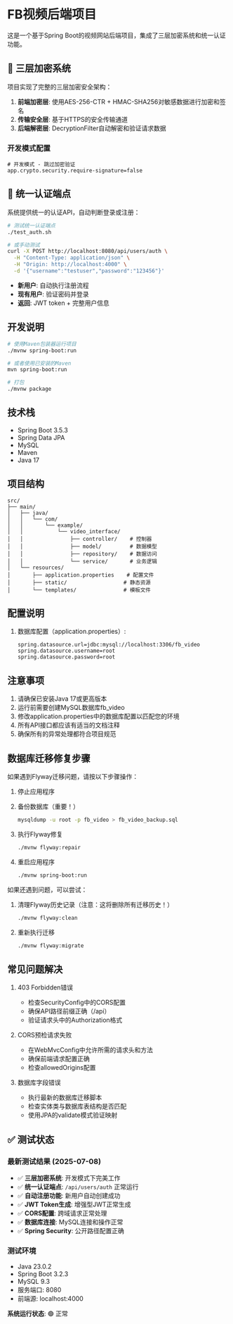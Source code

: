 # FB视频后端项目

这是一个基于Spring Boot的视频网站后端项目，集成了三层加密系统和统一认证功能。

## 🔐 三层加密系统

项目实现了完整的三层加密安全架构：

1. **前端加密层**: 使用AES-256-CTR + HMAC-SHA256对敏感数据进行加密和签名
2. **传输安全层**: 基于HTTPS的安全传输通道
3. **后端解密层**: DecryptionFilter自动解密和验证请求数据

### 开发模式配置
```properties
# 开发模式 - 跳过加密验证
app.crypto.security.require-signature=false
```

## 🔑 统一认证端点

系统提供统一的认证API，自动判断登录或注册：

```bash
# 测试统一认证端点
./test_auth.sh

# 或手动测试
curl -X POST http://localhost:8080/api/users/auth \
  -H "Content-Type: application/json" \
  -H "Origin: http://localhost:4000" \
  -d '{"username":"testuser","password":"123456"}'
```

- **新用户**: 自动执行注册流程
- **现有用户**: 验证密码并登录
- **返回**: JWT token + 完整用户信息

## 开发说明

```bash
# 使用Maven包装器运行项目
./mvnw spring-boot:run

# 或者使用已安装的Maven
mvn spring-boot:run

# 打包
./mvnw package
```

## 技术栈

- Spring Boot 3.5.3
- Spring Data JPA
- MySQL
- Maven
- Java 17

## 项目结构

```
src/
├── main/
│   ├── java/
│   │   └── com/
│   │       └── example/
│   │           └── video_interface/
│   │               ├── controller/    # 控制器
│   │               ├── model/         # 数据模型
│   │               ├── repository/    # 数据访问
│   │               └── service/       # 业务逻辑
│   └── resources/
│       ├── application.properties    # 配置文件
│       ├── static/                  # 静态资源
│       └── templates/               # 模板文件
```

## 配置说明

1. 数据库配置（application.properties）:
   ```properties
   spring.datasource.url=jdbc:mysql://localhost:3306/fb_video
   spring.datasource.username=root
   spring.datasource.password=root
   ```

## 注意事项

1. 请确保已安装Java 17或更高版本
2. 运行前需要创建MySQL数据库fb_video
3. 修改application.properties中的数据库配置以匹配您的环境
4. 所有API接口都应该有适当的文档注释
5. 确保所有的异常处理都符合项目规范 

## 数据库迁移修复步骤

如果遇到Flyway迁移问题，请按以下步骤操作：

1. 停止应用程序
2. 备份数据库（重要！）
   ```bash
   mysqldump -u root -p fb_video > fb_video_backup.sql
   ```

3. 执行Flyway修复
   ```bash
   ./mvnw flyway:repair
   ```

4. 重启应用程序
   ```bash
   ./mvnw spring-boot:run
   ```

如果还遇到问题，可以尝试：
1. 清理Flyway历史记录（注意：这将删除所有迁移历史！）
   ```bash
   ./mvnw flyway:clean
   ```
2. 重新执行迁移
   ```bash
   ./mvnw flyway:migrate
   ```

## 常见问题解决

1. 403 Forbidden错误
   - 检查SecurityConfig中的CORS配置
   - 确保API路径前缀正确（/api）
   - 验证请求头中的Authorization格式

2. CORS预检请求失败
   - 在WebMvcConfig中允许所需的请求头和方法
   - 确保前端请求配置正确
   - 检查allowedOrigins配置

3. 数据库字段错误
   - 执行最新的数据库迁移脚本
   - 检查实体类与数据库表结构是否匹配
   - 使用JPA的validate模式验证映射

## ✅ 测试状态

### 最新测试结果 (2025-07-08)

- ✅ **三层加密系统**: 开发模式下完美工作
- ✅ **统一认证端点**: `/api/users/auth` 正常运行
- ✅ **自动注册功能**: 新用户自动创建成功
- ✅ **JWT Token生成**: 增强型JWT正常生成
- ✅ **CORS配置**: 跨域请求正常处理
- ✅ **数据库连接**: MySQL连接和操作正常
- ✅ **Spring Security**: 公开路径配置正确

### 测试环境
- Java 23.0.2
- Spring Boot 3.2.3  
- MySQL 9.3
- 服务端口: 8080
- 前端源: localhost:4000

**系统运行状态**: 🟢 正常 